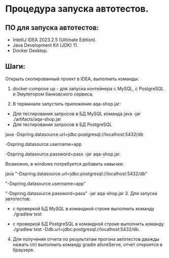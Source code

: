 # Процедура запуска автотестов.
## ПО для запуска автотестов:

* IntelliJ IDEA 2023.2.5 (Ultimate Edition).
* Java Development Kit (JDK) 11.
* Docker Desktop.
## Шаги:
Открыть скопированный проект в IDEA, выполнить команды:

1.	docker-compose up   - для запуска контейнера c MySQL, с PostgreSQL и Эмулятором банковского сервиса.


2.	В терминале запустить приложение aqa-shop.jar:

*	Для тестирования запросов в БД MySQL команда java -jar ./artifacts/aqa-shop.jar
*	Для тестирования запросов в БД PostgreSQL
     
  java -Dspring.datasource.url=jdbc:postgresql://localhost:5432/db 

-Dspring.datasource.username=app

-Dspring.datasource.password=pass -jar aqa-shop.jar. 

Возможно, в windows потребуется добавить кавычки: 

 java "-Dspring.datasource.url=jdbc:postgresql://localhost:5432/db"

"-Dspring.datasource.username=app" 

"-Dspring.datasource.password=pass" -jar aqa-shop.jar 
3. Для запуска автотестов:

* с проверкой БД MySQL в командной строке выполнить команду ./gradlew test

* с проверкой БД PostgreSQL  в командной строке выполнить команду  ./gradlew test -Ddb.url=jdbc:postgresql://localhost:5432/db.


4. Для получения отчета по результатам прогона автотестов дважды нажать ctrl выполнить команду gradle allureServe, отчет откроется в браузере.
